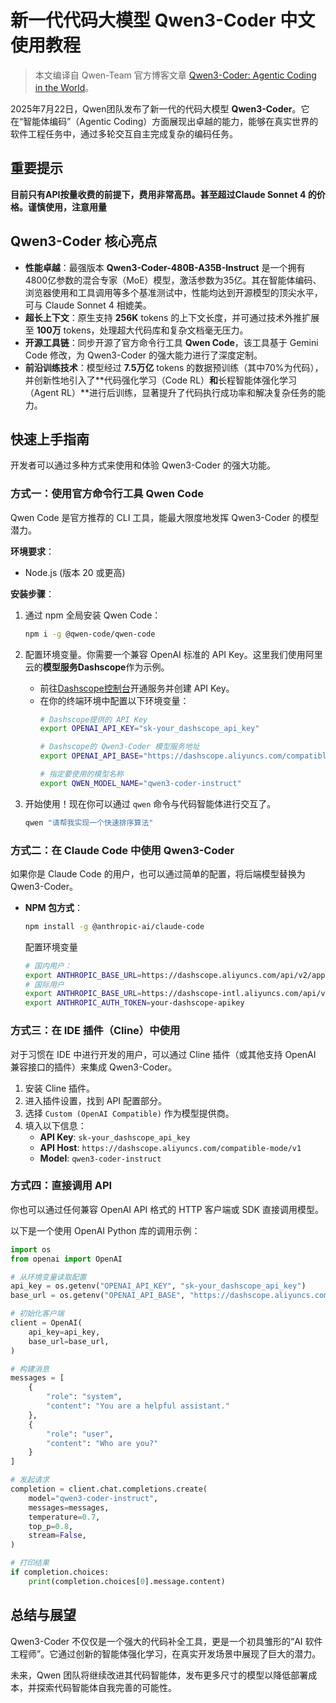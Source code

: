 # 新一代代码大模型 Qwen3-Coder 中文使用教程

> 本文编译自 Qwen-Team 官方博客文章 [Qwen3-Coder: Agentic Coding in the World](https://qwenlm.github.io/blog/qwen3-coder/)。

2025年7月22日，Qwen团队发布了新一代的代码大模型 **Qwen3-Coder**。它在“智能体编码”（Agentic Coding）方面展现出卓越的能力，能够在真实世界的软件工程任务中，通过多轮交互自主完成复杂的编码任务。

## 重要提示
**目前只有API按量收费的前提下，费用非常高昂。甚至超过Claude Sonnet 4 的价格。谨慎使用，注意用量**

## Qwen3-Coder 核心亮点

- **性能卓越**：最强版本 **Qwen3-Coder-480B-A35B-Instruct** 是一个拥有4800亿参数的混合专家（MoE）模型，激活参数为35亿。其在智能体编码、浏览器使用和工具调用等多个基准测试中，性能均达到开源模型的顶尖水平，可与 Claude Sonnet 4 相媲美。
- **超长上下文**：原生支持 **256K** tokens 的上下文长度，并可通过技术外推扩展至 **100万** tokens，处理超大代码库和复杂文档毫无压力。
- **开源工具链**：同步开源了官方命令行工具 **Qwen Code**，该工具基于 Gemini Code 修改，为 Qwen3-Coder 的强大能力进行了深度定制。
- **前沿训练技术**：模型经过 **7.5万亿** tokens 的数据预训练（其中70%为代码），并创新性地引入了**代码强化学习（Code RL）**和**长程智能体强化学习（Agent RL）**进行后训练，显著提升了代码执行成功率和解决复杂任务的能力。

## 快速上手指南

开发者可以通过多种方式来使用和体验 Qwen3-Coder 的强大功能。

### 方式一：使用官方命令行工具 Qwen Code

Qwen Code 是官方推荐的 CLI 工具，能最大限度地发挥 Qwen3-Coder 的模型潜力。

**环境要求**：
- Node.js (版本 20 或更高)

**安装步骤**：
1.  通过 npm 全局安装 Qwen Code：
    ```bash
    npm i -g @qwen-code/qwen-code
    ```

2.  配置环境变量。你需要一个兼容 OpenAI 标准的 API Key。这里我们使用阿里云的**模型服务Dashscope**作为示例。
    -   前往[Dashscope控制台](https://dashscope.console.aliyun.com/)开通服务并创建 API Key。
    -   在你的终端环境中配置以下环境变量：
        ```bash
        # Dashscope提供的 API Key
        export OPENAI_API_KEY="sk-your_dashscope_api_key"
        
        # Dashscope的 Qwen3-Coder 模型服务地址
        export OPENAI_API_BASE="https://dashscope.aliyuncs.com/compatible-mode/v1"
        
        # 指定要使用的模型名称
        export QWEN_MODEL_NAME="qwen3-coder-instruct"
        ```

3.  开始使用！现在你可以通过 `qwen` 命令与代码智能体进行交互了。
    ```bash
    qwen "请帮我实现一个快速排序算法"
    ```

### 方式二：在 Claude Code 中使用 Qwen3-Coder

如果你是 Claude Code 的用户，也可以通过简单的配置，将后端模型替换为 Qwen3-Coder。

- **NPM 包方式**：
  ```bash
  npm install -g @anthropic-ai/claude-code
  ```
  配置环境变量
  ```bash
  # 国内用户：
  export ANTHROPIC_BASE_URL=https://dashscope.aliyuncs.com/api/v2/apps/claude-code-proxy
  # 国际用户
  export ANTHROPIC_BASE_URL=https://dashscope-intl.aliyuncs.com/api/v2/apps/claude-code-proxy
  export ANTHROPIC_AUTH_TOKEN=your-dashscope-apikey
  ```


### 方式三：在 IDE 插件（Cline）中使用

对于习惯在 IDE 中进行开发的用户，可以通过 Cline 插件（或其他支持 OpenAI 兼容接口的插件）来集成 Qwen3-Coder。

1.  安装 Cline 插件。
2.  进入插件设置，找到 API 配置部分。
3.  选择 `Custom (OpenAI Compatible)` 作为模型提供商。
4.  填入以下信息：
    -   **API Key**: `sk-your_dashscope_api_key`
    -   **API Host**: `https://dashscope.aliyuncs.com/compatible-mode/v1`
    -   **Model**: `qwen3-coder-instruct`

### 方式四：直接调用 API

你也可以通过任何兼容 OpenAI API 格式的 HTTP 客户端或 SDK 直接调用模型。

以下是一个使用 OpenAI Python 库的调用示例：

```python
import os
from openai import OpenAI

# 从环境变量读取配置
api_key = os.getenv("OPENAI_API_KEY", "sk-your_dashscope_api_key")
base_url = os.getenv("OPENAI_API_BASE", "https://dashscope.aliyuncs.com/compatible-mode/v1")

# 初始化客户端
client = OpenAI(
    api_key=api_key,
    base_url=base_url,
)

# 构建消息
messages = [
    {
        "role": "system",
        "content": "You are a helpful assistant."
    },
    {
        "role": "user",
        "content": "Who are you?"
    }
]

# 发起请求
completion = client.chat.completions.create(
    model="qwen3-coder-instruct",
    messages=messages,
    temperature=0.7,
    top_p=0.8,
    stream=False,
)

# 打印结果
if completion.choices:
    print(completion.choices[0].message.content)

```

## 总结与展望

Qwen3-Coder 不仅仅是一个强大的代码补全工具，更是一个初具雏形的“AI 软件工程师”。它通过创新的智能体强化学习，在真实开发场景中展现了巨大的潜力。

未来，Qwen 团队将继续改进其代码智能体，发布更多尺寸的模型以降低部署成本，并探索代码智能体自我完善的可能性。
